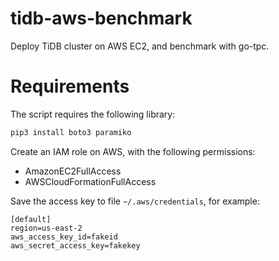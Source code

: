 # tidb-aws-benchmark

Deploy TiDB cluster on AWS EC2, and benchmark with go-tpc.


# Requirements

The script requires the following library:

```sh
pip3 install boto3 paramiko
```

Create an IAM role on AWS, with the following permissions:

- AmazonEC2FullAccess
- AWSCloudFormationFullAccess

Save the access key to file `~/.aws/credentials`, for example:

```
[default]
region=us-east-2
aws_access_key_id=fakeid
aws_secret_access_key=fakekey
```
